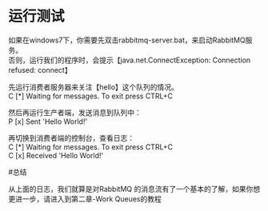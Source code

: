 # 运行测试

 如果在windows7下，你需要先双击rabbitmq-server.bat，来启动RabbitMQ服务。  
 否则，运行我们的程序时，会提示【java.net.ConnectException: Connection refused: connect】

 先运行消费者服务器来关注【hello】这个队列的情况。  
C [*] Waiting for messages. To exit press CTRL+C  

然后再运行生产者端，发送消息到队列中：  
P [x] Sent 'Hello World!'  

再切换到消费者端的控制台，查看日志：  
C [*] Waiting for messages. To exit press CTRL+C  
C [x] Received 'Hello World!'  

#总结

从上面的日志，我们就算是对RabbitMQ 的消息流有了一个基本的了解，如果你想更进一步，请进入到第二章-Work Queues的教程